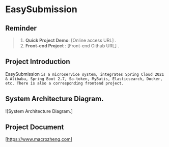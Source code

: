 # EasySubmission

## Reminder

> 1. **Quick Project Demo**: [Online access URL] .
> 2. **Front-end Project** : [Front-end Github URL] .

## Project Introduction

EasySubmission `is a microservice system, integrates Spring Cloud 2021 & Alibaba, Spring Boot 2.7, Sa-token, MyBatis, Elasticsearch, Docker, etc. There is also a corresponding frontend project.`

## System Architecture Diagram.

![System Architecture Diagram.]

## Project Document

[https://www.macrozheng.com]


